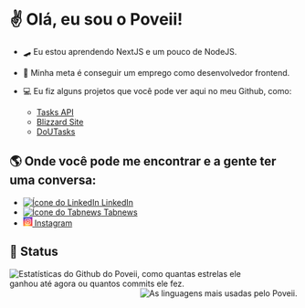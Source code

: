 # ✌️ Olá, eu sou o Poveii!

- 🛹 Eu estou aprendendo NextJS e um pouco de NodeJS.

- 🎯 Minha meta é conseguir um emprego como desenvolvedor frontend.

- 💻 Eu fiz alguns projetos que você pode ver aqui no meu Github, como:
  * [Tasks API](https://github.com/Poveii/tasks-api)
  * [Blizzard Site](https://github.com/Poveii/blizzard-site)
  * [DoUTasks](https://github.com/Poveii/doUTasks)

## 🌎 Onde você pode me encontrar e a gente ter uma conversa:

- <a href="https://www.linkedin.com/in/poveii/" target="_blank" rel="noreferrer noopener">
    <img src="https://cdn.jsdelivr.net/gh/devicons/devicon/icons/linkedin/linkedin-original.svg" alt="Ícone do LinkedIn" style="width: 16px; height: 16px" /> 
    LinkedIn
  </a>

- <a href="https://www.tabnews.com.br/Poveii/" target="_blank" rel="noreferrer noopener">
    <img src="https://raw.githubusercontent.com/agjunior/tabnews-browser/e82fc22ed31e897730ca15aca709e01de7e8edb9/images/logo.svg" alt="Ícone do Tabnews" style="width: 14px; height: 14px" /> 
    Tabnews
  </a>
  
- <a href="https://www.instagram.com/poveiii/" target="_blank" rel="noreferrer noopener">
    <img src="https://raw.githubusercontent.com/edent/SuperTinyIcons/master/images/svg/instagram.svg" alt="Ícone do Instagram" style="width: 16px; height: 16px" />
    Instagram
  </a>

## 📃 Status

<img align="left" src="https://github-readme-stats-git-masterrstaa-rickstaa.vercel.app/api?username=poveii&theme=swift&show_icons=true" alt="Estatísticas do Github do Poveii, como quantas estrelas ele ganhou até agora ou quantos commits ele fez." style="width: 420px;"/>
    
<a href="https://github.com/poveii/github-readme-stats" target="_blank" rel="noreferrer noopener">
  <img align="right" src="https://github-readme-stats-git-masterrstaa-rickstaa.vercel.app/api/top-langs/?username=poveii&layout=compact&theme=swift" alt="As linguagens mais usadas pelo Poveii." />
</a>

